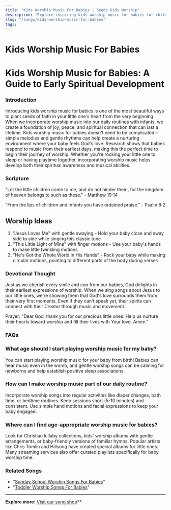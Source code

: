 ```yaml
---
title: "Kids Worship Music For Babies | Seeds Kids Worship"
description: "Explore inspiring kids worship music for babies for children's worship and faith development. Biblical music resources for families and ministry."
slug: "/songs/kids-worship-music-for-babies"
tags:
---
```


# Kids Worship Music For Babies

# Kids Worship Music for Babies: A Guide to Early Spiritual Development

### Introduction
Introducing kids worship music for babies is one of the most beautiful ways to plant seeds of faith in your little one's heart from the very beginning. When we incorporate worship music into our daily routines with infants, we create a foundation of joy, peace, and spiritual connection that can last a lifetime. Kids worship music for babies doesn't need to be complicated – simple melodies and gentle rhythms can help create a nurturing environment where your baby feels God's love. Research shows that babies respond to music from their earliest days, making this the perfect time to begin their journey of worship. Whether you're rocking your little one to sleep or having playtime together, incorporating worship music helps develop both their spiritual awareness and musical abilities.

### Scripture
"Let the little children come to me, and do not hinder them, for the kingdom of heaven belongs to such as these." - Matthew 19:14

"From the lips of children and infants you have ordained praise." - Psalm 8:2

## Worship Ideas
1. "Jesus Loves Me" with gentle swaying - Hold your baby close and sway side to side while singing this classic tune
2. "This Little Light of Mine" with finger motions - Use your baby's hands to make little twinkling motions
3. "He's Got the Whole World in His Hands" - Rock your baby while making circular motions, pointing to different parts of the body during verses

### Devotional Thought
Just as we cherish every smile and coo from our babies, God delights in their earliest expressions of worship. When we sing songs about Jesus to our little ones, we're showing them that God's love surrounds them from their very first moments. Even if they can't speak yet, their spirits can connect with their Creator through music and movement.

Prayer: "Dear God, thank you for our precious little ones. Help us nurture their hearts toward worship and fill their lives with Your love. Amen."

### FAQs

### What age should I start playing worship music for my baby?
You can start playing worship music for your baby from birth! Babies can hear music even in the womb, and gentle worship songs can be calming for newborns and help establish positive sleep associations.

### How can I make worship music part of our daily routine?
Incorporate worship songs into regular activities like diaper changes, bath time, or bedtime routines. Keep sessions short (5-10 minutes) and consistent. Use simple hand motions and facial expressions to keep your baby engaged.

### Where can I find age-appropriate worship music for babies?
Look for Christian lullaby collections, kids' worship albums with gentle arrangements, or baby-friendly versions of familiar hymns. Popular artists like Chris Tomlin and Hillsong have created special albums for little ones. Many streaming services also offer curated playlists specifically for baby worship time.

### Related Songs

- "[Sunday School Worship Songs For Babies](/songs/sunday-school-worship-songs-for-babies/)"
- "[Toddler Worship Songs For Babies](/songs/toddler-worship-songs-for-babies/)"

---

**Explore more:** [Visit our song shop](https://seedskidsworship.com/shop)**

<!-- Schema Markup -->
<script type="application/ld+json">
{
  "@context": "https://schema.org",
  "@type": "MusicRecording",
  "name": "Kids Worship Music For Babies",
  "byArtist": {
    "@type": "MusicGroup",
    "name": "Seeds Kids Worship"
  },
  "isFamilyFriendly": true,
  "url": "https://seedskidsworship.com/songs/kids-worship-music-for-babies/"
}
</script>